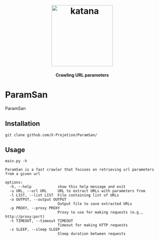 <h1 align="center">
  <img src="https://user-images.githubusercontent.com/8293321/196779266-421c79d4-643a-4f73-9b54-3da379bbac09.png" alt="katana" width="200px">
  <br>
</h1>

<h4 align="center">Crawling URL parameters</h4>

# ParamSan
ParamSan




## Installation
```
git clone github.com/X-Projetion/ParamSan/
```

## Usage

```
main.py -h

ParamSan is a fast crawler that focuses on retrieving url parameters from a given url

options:
  -h, --help            show this help message and exit
  -u URL, --url URL     URL to extract URLs with parameters from
  -l LIST, --list LIST  File containing list of URLs
  -o OUTPUT, --output OUTPUT
                        Output file to save extracted URLs
  -p PROXY, --proxy PROXY
                        Proxy to use for making requests (e.g., http://proxy:port)
  -t TIMEOUT, --timeout TIMEOUT
                        Timeout for making HTTP requests
  -s SLEEP, --sleep SLEEP
                        Sleep duration between requests
```
